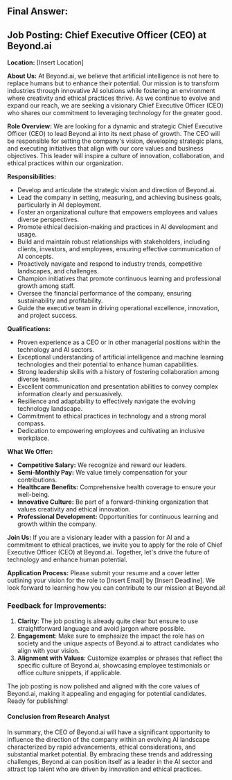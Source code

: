 ## Final Answer:

## **Job Posting: Chief Executive Officer (CEO) at Beyond.ai**

**Location:** [Insert Location]

**About Us:**
At Beyond.ai, we believe that artificial intelligence is not here to replace humans but to enhance their potential. Our mission is to transform industries
through innovative AI solutions while fostering an environment where creativity and ethical practices thrive. As we continue to evolve and expand our reach,
we are seeking a visionary Chief Executive Officer (CEO) who shares our commitment to leveraging technology for the greater good.

**Role Overview:**
We are looking for a dynamic and strategic Chief Executive Officer (CEO) to lead Beyond.ai into its next phase of growth. The CEO will be responsible
for setting the company's vision, developing strategic plans, and executing initiatives that align with our core values and business objectives.
This leader will inspire a culture of innovation, collaboration, and ethical practices within our organization.

**Responsibilities:**
- Develop and articulate the strategic vision and direction of Beyond.ai.
- Lead the company in setting, measuring, and achieving business goals, particularly in AI deployment.
- Foster an organizational culture that empowers employees and values diverse perspectives.
- Promote ethical decision-making and practices in AI development and usage.
- Build and maintain robust relationships with stakeholders, including clients, investors, and employees,
ensuring effective communication of AI concepts.
- Proactively navigate and respond to industry trends, competitive landscapes, and challenges.
- Champion initiatives that promote continuous learning and professional growth among staff.
- Oversee the financial performance of the company, ensuring sustainability and profitability.
- Guide the executive team in driving operational excellence, innovation, and project success.

**Qualifications:**
- Proven experience as a CEO or in other managerial positions within the technology and AI sectors.
- Exceptional understanding of artificial intelligence and machine learning technologies and their
potential to enhance human capabilities.
- Strong leadership skills with a history of fostering collaboration among diverse teams.
- Excellent communication and presentation abilities to convey complex information clearly and persuasively.
- Resilience and adaptability to effectively navigate the evolving technology landscape.
- Commitment to ethical practices in technology and a strong moral compass.
- Dedication to empowering employees and cultivating an inclusive workplace.

**What We Offer:**
- **Competitive Salary:** We recognize and reward our leaders.
- **Semi-Monthly Pay:** We value timely compensation for your contributions.
- **Healthcare Benefits:** Comprehensive health coverage to ensure your well-being.
- **Innovative Culture:** Be part of a forward-thinking organization that values creativity and ethical innovation.
- **Professional Development:** Opportunities for continuous learning and growth within the company.

**Join Us:**
If you are a visionary leader with a passion for AI and a commitment to ethical practices, we invite you to apply for the role of Chief Executive Officer (CEO)
at Beyond.ai. Together, let's drive the future of technology and enhance human potential.

**Application Process:**
Please submit your resume and a cover letter outlining your vision for the role to [Insert Email] by [Insert Deadline]. We look forward to learning how you can
contribute to our mission at Beyond.ai!

### Feedback for Improvements:
1. **Clarity**: The job posting is already quite clear but ensure to use straightforward language and avoid jargon where possible.
2. **Engagement**: Make sure to emphasize the impact the role has on society and the unique aspects of Beyond.ai to attract candidates who align with your vision.
3. **Alignment with Values**: Customize examples or phrases that reflect the specific culture of Beyond.ai, showcasing employee testimonials or office culture
   snippets, if applicable.

The job posting is now polished and aligned with the core values of Beyond.ai, making it appealing and engaging for potential candidates. Ready for publishing!

#### Conclusion from Research Analyst

In summary, the CEO of Beyond.ai will have a significant opportunity to influence the direction of the company within an evolving AI landscape characterized by rapid advancements, ethical considerations, and substantial market potential. By embracing these trends and addressing challenges, Beyond.ai can position itself as a leader in the AI sector and attract top talent who are driven by innovation and ethical practices.
